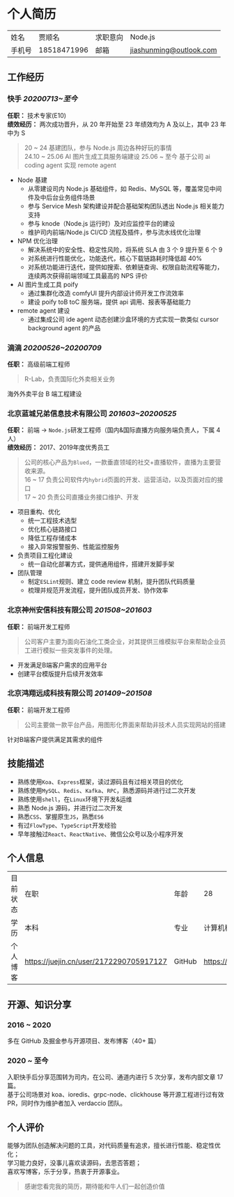 # 个人简历

| | | | |
:--|:--|:--|:--
姓名|贾顺名|求职意向|Node.js
手机号|18518471996|邮箱|jiashunming@outlook.com

## 工作经历

### 快手 *20200713~至今*

__任职：__ 技术专家(E10)    
__绩效经历：__ 两次成功晋升，从 20 年开始至 23 年绩效均为 A 及以上，其中 23 年中为 S  

> 20 ~ 24 基建团队，参与 Node.js 周边各种好玩的事情  
> 24.10 ~ 25.06 AI 图片生成工具服务端建设
> 25.06 ~ 至今 基于公司 ai coding agent 实现 remote agent

- Node 基建
  - 从零建设司内 Node.js 基础组件，如 Redis、MySQL 等，覆盖常见中间件及中后台业务组件场景
  - 参与 Service Mesh 架构建设并配合基础架构团队透出 Node.js 相关能力支持
  - 参与 knode（Node.js 运行时）及对应监控平台的建设
  - 维护司内前端/Node.js CI/CD 流程及插件，参与流水线优化治理
- NPM 优化治理
  - 解决系统中的安全性、稳定性风险，将系统 SLA 由 3 个 9 提升至 6 个 9
  - 对系统进行性能优化，功能迭代，核心下载链路耗时降低超 40%
  - 对系统功能进行迭代，提供如搜索、依赖链查询、权限自助流程等能力，连续两次获得前端领域工具最高的 NPS 评价
- AI 图片生成工具 poify
  - 通过集群化改造 comfyUI 提升内部设计师开发工作流效率
  - 建设 poify toB toC 服务端，提供 api 调用、报表等基础能力
- remote agent 建设
  - 通过集成公司 ide agent 动态创建沙盒环境的方式实现一款类似 cursor background agent 的产品

### 滴滴 *20200526~20200709*

__任职：__ 高级前端工程师   

> R-Lab，负责国际化外卖相关业务

海外外卖平台 B 端工程建设

### 北京蓝城兄弟信息技术有限公司 *201603~20200525*  

__任职：__ 前端 -> `Node.js`研发工程师（国内&国际直播方向服务端负责人，下属 4 人）   
__绩效经历：__ 2017、2019年度优秀员工  

> 公司的核心产品为`Blued`，一款垂直领域的社交+直播软件，直播为主要营收来源。  
> 16 ~ 17 负责公司软件内`hybrid`页面的开发、运营活动，以及页面对应的接口  
> 17 ~ 20 负责公司直播业务接口维护、开发  

- 项目重构、优化
  - 统一工程技术选型
  - 优化核心链路接口
  - 降低工程存储成本
  - 接入异常报警服务、性能监控服务
- 负责项目工程化建设
  - 统一自动化部署方式，提供通用组件，搭建开发脚手架
- 团队管理
  - 制定`ESLint`规则、建立 code review 机制，提升团队代码质量
  - 梳理并规范开发流程，提升团队成员开发、协作效率

### 北京神州安信科技有限公司 *201508~201603*

__任职：__ 前端开发工程师  

> 公司客户主要为面向石油化工类企业，对其提供三维模拟平台来帮助企业员工进行模拟一些突发事件的处理。

- 开发满足B端客户需求的应用平台
- 创建平台模版提升后续开发效率

### 北京鸿翔远成科技有限公司 *201409~201508*

__任职：__ 前端开发工程师  

> 公司主要做一款平台产品，用图形化界面来帮助非技术人员实现网站的搭建

针对B端客户提供满足其需求的组件  

## 技能描述

- 熟练使用`Koa`、`Express`框架，读过源码且有过相关项目的优化
- 熟练使用`MySQL`、`Redis`、`Kafka`、`RPC`，熟悉源码并进行过二次开发
- 熟练使用`shell`，在`Linux`环境下开发&运维
- 熟悉 Node.js 源码，并进行过二次开发
- 熟悉`CSS`、掌握原生`JS`，熟悉`ES6`
- 有过`FlowType`、`TypeScript`开发经验
- 早年接触过`React`、`ReactNative`、微信公众号以及小程序开发

## 个人信息

| | | | |
:--|:--|:--|:--
目前状态|在职|年龄|28
学历|本科|专业|计算机科学与技术
个人博客|https://juejin.cn/user/2172290705917127|GitHub|https://github.com/jiasm 

## 开源、知识分享

### 2016 ~ 2020

多在 GitHub 及掘金参与开源项目、发布博客（40+ 篇）

### 2020 ~ 至今

入职快手后分享范围转为司内，在公司、通道内进行 5 次分享，发布内部文章 17 篇。  
基于公司场景对 koa、ioredis、grpc-node、clickhouse 等开源工程进行过有效 PR，同时作为维护者加入 verdaccio 团队。

## 个人评价

能够为团队创造解决问题的工具，对代码质量有追求，擅长进行性能、稳定性优化；  
学习能力良好，没事儿喜欢读源码，去思否答题；  
喜欢写博客，乐于分享，热衷于开源事业。  

> 感谢您看完我的简历，期待能和牛人们一起创造价值

